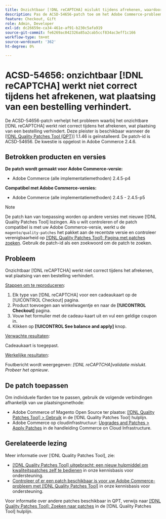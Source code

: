 ```yaml
---
title: Onzichtbaar [!DNL reCAPTCHA] mislukt tijdens afrekenen, waardoor plaatsing van bestelling wordt voorkomen
description: Pas de ACSD-54656-patch toe om het Adobe Commerce-probleem op te lossen waar het onzichtbare [!DNL reCAPTCHA] werkt niet correct tijdens het afrekenen, wat plaatsing van een bestelling verhindert.
feature: Checkout, Gift
role: Admin, Developer
exl-id: dc26659e-ca34-461e-af91-b230c5afa919
source-git-commit: fe6269ac042326a85a2cab5ccf834ac3eff1c166
workflow-type: tm+mt
source-wordcount: '362'
ht-degree: 0%

---
```


# ACSD-54656: onzichtbaar [!DNL reCAPTCHA] werkt niet correct tijdens het afrekenen, wat plaatsing van een bestelling verhindert.

De ACSD-54656-patch verhelpt het probleem waarbij het onzichtbare [!DNL reCAPTCHA] werkt niet correct tijdens het afrekenen, wat plaatsing van een bestelling verhindert. Deze pleister is beschikbaar wanneer de [[!DNL Quality Patches Tool (QPT)]](/help/announcements/adobe-commerce-announcements/magento-quality-patches-released-new-tool-to-self-serve-quality-patches.md) 1.1.46 is geïnstalleerd. De patch-id is ACSD-54656. De kwestie is opgelost in Adobe Commerce 2.4.6.

## Betrokken producten en versies

**De patch wordt gemaakt voor Adobe Commerce-versie:**

* Adobe Commerce (alle implementatiemethoden) 2.4.5-p4

**Compatibel met Adobe Commerce-versies:**

* Adobe Commerce (alle implementatiemethoden) 2.4.5 - 2.4.5-p5

>[!NOTE]
>
>De patch kan van toepassing worden op andere versies met nieuwe [!DNL Quality Patches Tool] lozingen. Als u wilt controleren of de patch compatibel is met uw Adobe Commerce-versie, werkt u de `magento/quality-patches` het pakket aan de recentste versie en controleer verenigbaarheid op [[!DNL Quality Patches Tool]: Pagina met patches zoeken](https://experienceleague.adobe.com/tools/commerce-quality-patches/index.html). Gebruik de patch-id als een zoekwoord om de patch te zoeken.

## Probleem

Onzichtbaar [!DNL reCAPTCHA] werkt niet correct tijdens het afrekenen, wat plaatsing van een bestelling verhindert.

<u>Stappen om te reproduceren</u>:

1. Elk type van [!DNL reCAPTCHA] voor een cadeaukaart op de [!UICONTROL Checkout] pagina.
1. Product toevoegen aan winkelwagentje en naar de **[!UICONTROL Checkout]** pagina.
1. Vouw het formulier met de cadeau-kaart uit en vul een geldige coupon in.
1. Klikken op **[!UICONTROL See balance and apply]** knop.

<u>Verwachte resultaten</u>:

Cadeaukaart is toegepast.

<u>Werkelijke resultaten</u>:

Foutbericht wordt weergegeven: *[!DNL reCAPTCHA]validatie mislukt. Probeer het opnieuw*.

## De patch toepassen

Om individuele flarden toe te passen, gebruik de volgende verbindingen afhankelijk van uw plaatsingsmethode:

* Adobe Commerce of Magento Open Source ter plaatse: [[!DNL Quality Patches Tool] > Gebruik](https://experienceleague.adobe.com/docs/commerce-operations/tools/quality-patches-tool/usage.html) in de [!DNL Quality Patches Tool] hulplijn.
* Adobe Commerce op cloudinfrastructuur: [Upgrades and Patches > Apply Patches](https://experienceleague.adobe.com/docs/commerce-cloud-service/user-guide/develop/upgrade/apply-patches.html) in de handleiding Commerce on Cloud Infrastructure.

## Gerelateerde lezing

Meer informatie over [!DNL Quality Patches Tool], zie:

* [[!DNL Quality Patches Tool] uitgebracht: een nieuw hulpmiddel om kwaliteitspatches zelf te bedienen](/help/announcements/adobe-commerce-announcements/magento-quality-patches-released-new-tool-to-self-serve-quality-patches.md) in onze kennisbasis voor ondersteuning.
* [Controleer of er een patch beschikbaar is voor uw Adobe Commerce-probleem met [!DNL Quality Patches Tool]](/help/support-tools/patches-available-in-qpt-tool/check-patch-for-magento-issue-with-magento-quality-patches.md) in onze kennisbasis voor ondersteuning.

Voor informatie over andere patches beschikbaar in QPT, verwijs naar [[!DNL Quality Patches Tool]: Zoeken naar patches](https://experienceleague.adobe.com/tools/commerce-quality-patches/index.html) in de [!DNL Quality Patches Tool] hulplijn.
